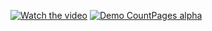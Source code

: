 [![Watch the video](https://i.imgur.com/vKb2F1B.png)](https://youtu.be/vt5fpE0bzSY)
[![Demo CountPages alpha](https://share.gifyoutube.com/KzB6Gb.gif)](https://www.youtube.com/watch?v=ek1j272iAmc)
